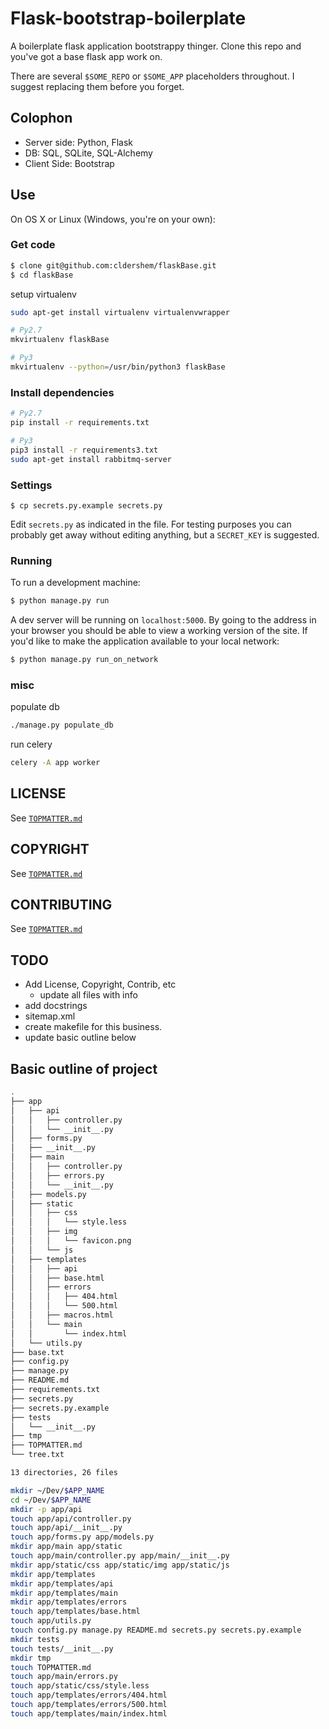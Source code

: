 # Flask-bootstrap-boilerplate
A boilerplate flask application bootstrappy thinger.  Clone this repo and
you've got a base flask app work on.

There are several `$SOME_REPO` or `$SOME_APP` placeholders throughout.  I
suggest replacing them before you forget.

## Colophon
- Server side: Python, Flask
- DB: SQL, SQLite, SQL-Alchemy
- Client Side: Bootstrap

## Use
On OS X or Linux (Windows, you're on your own):

### Get code
```sh
$ clone git@github.com:cldershem/flaskBase.git
$ cd flaskBase
```

setup virtualenv
```sh
sudo apt-get install virtualenv virtualenvwrapper

# Py2.7
mkvirtualenv flaskBase

# Py3
mkvirtualenv --python=/usr/bin/python3 flaskBase
```

### Install dependencies
```sh
# Py2.7
pip install -r requirements.txt

# Py3
pip3 install -r requirements3.txt
sudo apt-get install rabbitmq-server
```

### Settings
```
$ cp secrets.py.example secrets.py
```

Edit `secrets.py` as indicated in the file.  For testing purposes you can
probably get away without editing anything, but a `SECRET_KEY` is suggested.

### Running
To run a development machine:

```sh
$ python manage.py run
```

A dev server will be running on `localhost:5000`.  By going to the address in
your browser you should be able to view a working version of the site. If you'd
like to make the application available to your local network:

```sh
$ python manage.py run_on_network
```

### misc
populate db
```sh
./manage.py populate_db
```

run celery
```sh
celery -A app worker
```

## LICENSE
See [`TOPMATTER.md`](https://github.com/cldershem/$SOME_REPO/blob/master/TOPMATTER.md#license)
## COPYRIGHT
See [`TOPMATTER.md`](https://github.com/cldershem/$SOME_REPO/blob/master/TOPMATTER.md#copyright)
## CONTRIBUTING
See [`TOPMATTER.md`](https://github.com/cldershem/$SOME_REPO/blob/master/TOPMATTER.md#contributing)

## TODO
- Add License, Copyright, Contrib, etc
    - update all files with info
- add docstrings
- sitemap.xml
- create makefile for this business.
- update basic outline below


## Basic outline of project
```sh
.
├── app
│   ├── api
│   │   ├── controller.py
│   │   └── __init__.py
│   ├── forms.py
│   ├── __init__.py
│   ├── main
│   │   ├── controller.py
│   │   ├── errors.py
│   │   └── __init__.py
│   ├── models.py
│   ├── static
│   │   ├── css
│   │   │   └── style.less
│   │   ├── img
│   │   │   └── favicon.png
│   │   └── js
│   ├── templates
│   │   ├── api
│   │   ├── base.html
│   │   ├── errors
│   │   │   ├── 404.html
│   │   │   └── 500.html
│   │   ├── macros.html
│   │   └── main
│   │       └── index.html
│   └── utils.py
├── base.txt
├── config.py
├── manage.py
├── README.md
├── requirements.txt
├── secrets.py
├── secrets.py.example
├── tests
│   └── __init__.py
├── tmp
├── TOPMATTER.md
└── tree.txt

13 directories, 26 files

mkdir ~/Dev/$APP_NAME
cd ~/Dev/$APP_NAME
mkdir -p app/api
touch app/api/controller.py
touch app/api/__init__.py
touch app/forms.py app/models.py
mkdir app/main app/static
touch app/main/controller.py app/main/__init__.py
mkdir app/static/css app/static/img app/static/js
mkdir app/templates
mkdir app/templates/api
mkdir app/templates/main
mkdir app/templates/errors
touch app/templates/base.html
touch app/utils.py
touch config.py manage.py README.md secrets.py secrets.py.example
mkdir tests
touch tests/__init__.py
mkdir tmp
touch TOPMATTER.md
touch app/main/errors.py
touch app/static/css/style.less
touch app/templates/errors/404.html
touch app/templates/errors/500.html
touch app/templates/main/index.html
```
